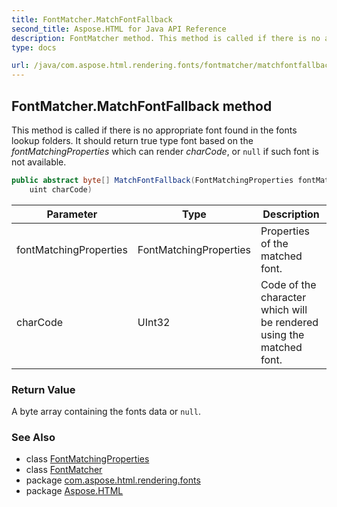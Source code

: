 ```yaml
---
title: FontMatcher.MatchFontFallback
second_title: Aspose.HTML for Java API Reference
description: FontMatcher method. This method is called if there is no appropriate font found in the fonts lookup folders. It should return true type font based on the fontMatchingProperties which can render charCode or null if such font is not available
type: docs

url: /java/com.aspose.html.rendering.fonts/fontmatcher/matchfontfallback/
---
```

## FontMatcher.MatchFontFallback method

This method is called if there is no appropriate font found in the fonts lookup folders. It should return true type font based on the *fontMatchingProperties* which can render *charCode*, or `null` if such font is not available.

```java
public abstract byte[] MatchFontFallback(FontMatchingProperties fontMatchingProperties, 
    uint charCode)
```

| Parameter | Type | Description |
| --- | --- | --- |
| fontMatchingProperties | FontMatchingProperties | Properties of the matched font. |
| charCode | UInt32 | Code of the character which will be rendered using the matched font. |

### Return Value

A byte array containing the fonts data or `null`.

### See Also

* class [FontMatchingProperties](../../fontmatchingproperties/)
* class [FontMatcher](../)
* package [com.aspose.html.rendering.fonts](../../../com.aspose.html.rendering.fonts/)
* package [Aspose.HTML](../../../)
